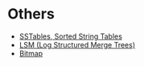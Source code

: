 # Others

- [SSTables, Sorted String Tables](sstables-sorted-string-tables)
- [LSM (Log Structured Merge Trees)](lsm-log-structured-merge-trees)
- [Bitmap](bitmap)
